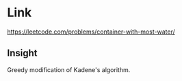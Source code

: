 # Link

https://leetcode.com/problems/container-with-most-water/

## Insight

Greedy modification of Kadene's algorithm.